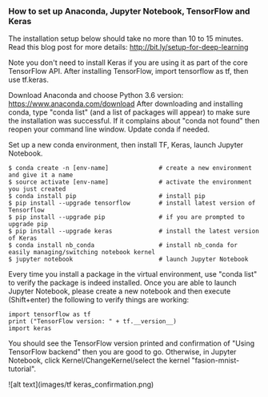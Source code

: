 ### How to set up Anaconda, Jupyter Notebook, TensorFlow and Keras

The installation setup below should take no more than 10 to 15 minutes. Read this blog post for more details: http://bit.ly/setup-for-deep-learning

Note you don't need to install Keras if you are using it as part of the core TensorFlow API. After installing TensorFlow, import tensorflow as tf, then use tf.keras.

Download Anaconda and choose Python 3.6 version: https://www.anaconda.com/download 
After downloading and installing conda, type "conda list" (and a list of packages will appear) to make sure the installation was successful. If it complains about "conda not found" then reopen your command line window. Update conda if needed. 

Set up a new conda environment, then install TF, Keras, launch Jupyter Notebook. 

```
$ conda create -n [env-name]              # create a new environment and give it a name
$ source activate [env-name]              # activate the environment you just created 
$ conda install pip                       # install pip  
$ pip install --upgrade tensorflow        # install latest version of Tensorflow 
$ pip install --upgrade pip               # if you are prompted to upgrade pip 
$ pip install --upgrade keras             # install the latest version of Keras 
$ conda install nb_conda                  # install nb_conda for easily managing/switching notebook kernel 
$ jupyter notebook                        # launch Jupyter Notebook 
```
Every time you install a package in the virtual environment, use "conda list" to verify the package is indeed installed. 
Once you are able to launch Jupyter Notebook, please create a new notebook and then execute (Shift+enter) 
the following to verify things are working:  

```
import tensorflow as tf 
print ("TensorFlow version: " + tf.__version__) 
import keras 
```
 
You should see the TensorFlow version printed and confirmation of "Using TensorFlow backend" then you are good to go. 
Otherwise, in Jupyter Notebook, click Kernel/ChangeKernel/select the kernel "fasion-mnist-tutorial". 

![alt text](images/tf keras_confirmation.png)
